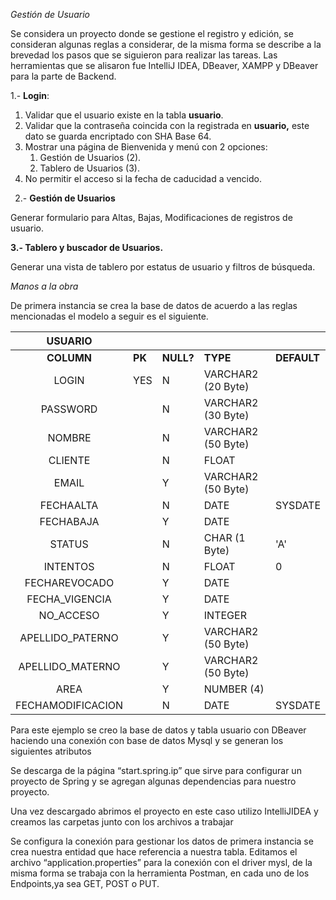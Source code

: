 *Gestión de Usuario*

Se considera un proyecto donde se gestione el registro y edición, se consideran algunas reglas a considerar, de la misma forma se describe a la brevedad los pasos que se siguieron para realizar las tareas. Las herramientas que se alisaron fue IntelliJ IDEA, DBeaver, XAMPP y DBeaver para la parte de Backend.

1\.- **Login**: 

1. Validar que el usuario existe en la tabla **usuario**.
1. Validar que la contraseña coincida con la registrada en **usuario,** este dato se guarda encriptado con SHA Base 64.
1. Mostrar una página de Bienvenida y menú con 2 opciones:
   1. Gestión de Usuarios (2).
   1. Tablero de Usuarios (3).
1. No permitir el acceso si la fecha de caducidad a vencido.

` `2.- **Gestión de Usuarios**

Generar formulario para Altas, Bajas, Modificaciones de registros de usuario.

**3.- Tablero y buscador de Usuarios.**

Generar una vista de tablero por estatus de usuario y filtros de búsqueda.

*Manos a la obra*

De primera instancia se crea la base de datos de acuerdo a las reglas mencionadas el modelo a seguir es el siguiente.

|**USUARIO**|||||
| :-: | :- | :- | :- | :- |
|**COLUMN**|**PK**|**NULL?**|**TYPE**|**DEFAULT**|
|LOGIN|YES|N|VARCHAR2 (20 Byte)| |
|PASSWORD| |N|VARCHAR2 (30 Byte)| |
|NOMBRE| |N|VARCHAR2 (50 Byte)| |
|CLIENTE| |N|FLOAT| |
|EMAIL| |Y|VARCHAR2 (50 Byte)| |
|FECHAALTA| |N|DATE|SYSDATE               |
|FECHABAJA| |Y|DATE| |
|STATUS| |N|CHAR (1 Byte)|'A'                   |
|INTENTOS| |N|FLOAT|0|
|FECHAREVOCADO| |Y|DATE| |
|FECHA\_VIGENCIA| |Y|DATE| |
|NO\_ACCESO| |Y|INTEGER| |
|APELLIDO\_PATERNO| |Y|VARCHAR2 (50 Byte)| |
|APELLIDO\_MATERNO| |Y|VARCHAR2 (50 Byte)| |
|AREA| |Y|NUMBER (4)| |
|FECHAMODIFICACION| |N|DATE|SYSDATE |

Para este ejemplo se creo la base de datos y tabla usuario con DBeaver haciendo una conexión con base de datos Mysql y se generan los siguientes atributos


Se descarga de la página “start.spring.ip” que sirve para configurar un proyecto de Spring y  se agregan algunas dependencias para nuestro proyecto.

Una vez descargado abrimos el proyecto en este caso utilizo IntelliJIDEA y creamos las carpetas junto con los archivos a trabajar

Se configura la conexión para gestionar los datos de primera instancia se crea nuestra entidad que hace referencia a nuestra tabla. Editamos el archivo “application.properties” para la conexión con el driver mysl, de la misma forma se trabaja con la herramienta Postman, en cada uno de los Endpoints,ya sea GET, POST o PUT.


